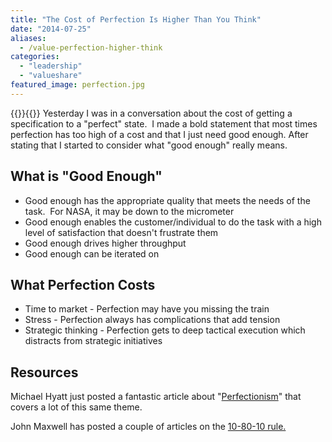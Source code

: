 ```yaml
---
title: "The Cost of Perfection Is Higher Than You Think"
date: "2014-07-25"
aliases:
  - /value-perfection-higher-think
categories: 
  - "leadership"
  - "valueshare"
featured_image: perfection.jpg
---
```

{{<featuredimage>}}{{</featuredimage>}}
Yesterday I was in a conversation about the cost of getting a specification to a "perfect" state.  I made a bold statement that most times perfection has too high of a cost and that I just need good enough. After stating that I started to consider what "good enough" really means.

## What is "Good Enough"

- Good enough has the appropriate quality that meets the needs of the task.  For NASA, it may be down to the micrometer
- Good enough enables the customer/individual to do the task with a high level of satisfaction that doesn't frustrate them
- Good enough drives higher throughput
- Good enough can be iterated on

## What Perfection Costs

- Time to market - Perfection may have you missing the train
- Stress - Perfection always has complications that add tension
- Strategic thinking - Perfection gets to deep tactical execution which distracts from strategic initiatives

## Resources

Michael Hyatt just posted a fantastic article about "[Perfectionism](http://michaelhyatt.com/perfectionism.html "Perfectionism")" that covers a lot of this same theme.

John Maxwell has posted a couple of articles on the [10-80-10 rule.](http://www.johnmaxwell.com/blog/the-10-80-10-principle-the-key-to-maximizing-your-time-and-effort "10-80-10 Rule")

